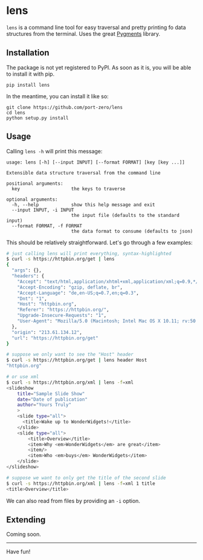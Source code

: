 # lens

`lens` is a command line tool for easy traversal and
pretty printing fo data structures from the terminal.
Uses the great [Pygments](http://pygments.org/) library.

## Installation

The package is not yet registered to PyPI. As soon as it is, you will
be able to install it with pip.

```
pip install lens
```

In the meantime, you can install it like so:

```
git clone https://github.com/port-zero/lens
cd lens
python setup.py install
```

## Usage

Calling `lens -h` will print this message:

```
usage: lens [-h] [--input INPUT] [--format FORMAT] [key [key ...]]

Extensible data structure traversal from the command line

positional arguments:
  key                   the keys to traverse

optional arguments:
  -h, --help            show this help message and exit
  --input INPUT, -i INPUT
                        the input file (defaults to the standard input)
  --format FORMAT, -f FORMAT
                        the data format to consume (defaults to json)
```

This should be relatively straightforward. Let's go through a few examples:

```bash
# just calling lens will print everything, syntax-highlighted
$ curl -s https://httpbin.org/get | lens
{
  "args": {}, 
  "headers": {
    "Accept": "text/html,application/xhtml+xml,application/xml;q=0.9,*/*;q=0.8", 
    "Accept-Encoding": "gzip, deflate, br", 
    "Accept-Language": "de,en-US;q=0.7,en;q=0.3", 
    "Dnt": "1", 
    "Host": "httpbin.org", 
    "Referer": "https://httpbin.org/", 
    "Upgrade-Insecure-Requests": "1", 
    "User-Agent": "Mozilla/5.0 (Macintosh; Intel Mac OS X 10.11; rv:50.0) Gecko/20100101 Firefox/50.0"
  }, 
  "origin": "213.61.134.12", 
  "url": "https://httpbin.org/get"
}

# suppose we only want to see the "Host" header
$ curl -s https://httpbin.org/get | lens header Host
"httpbin.org"

# or use xml
$ curl -s https://httpbin.org/xml | lens -f=xml
<slideshow 
    title="Sample Slide Show"
    date="Date of publication"
    author="Yours Truly"
    >
    <slide type="all">
      <title>Wake up to WonderWidgets!</title>
    </slide>
    <slide type="all">
        <title>Overview</title>
        <item>Why <em>WonderWidgets</em> are great</item>
        <item/>
        <item>Who <em>buys</em> WonderWidgets</item>
    </slide>
</slideshow>

# suppose we want to only get the title of the second slide
$ curl -s https://httpbin.org/xml | lens -f=xml 1 title
<title>Overview</title>
```

We can also read from files by providing an `-i` option.

## Extending

Coming soon.

<hr/>

Have fun!
